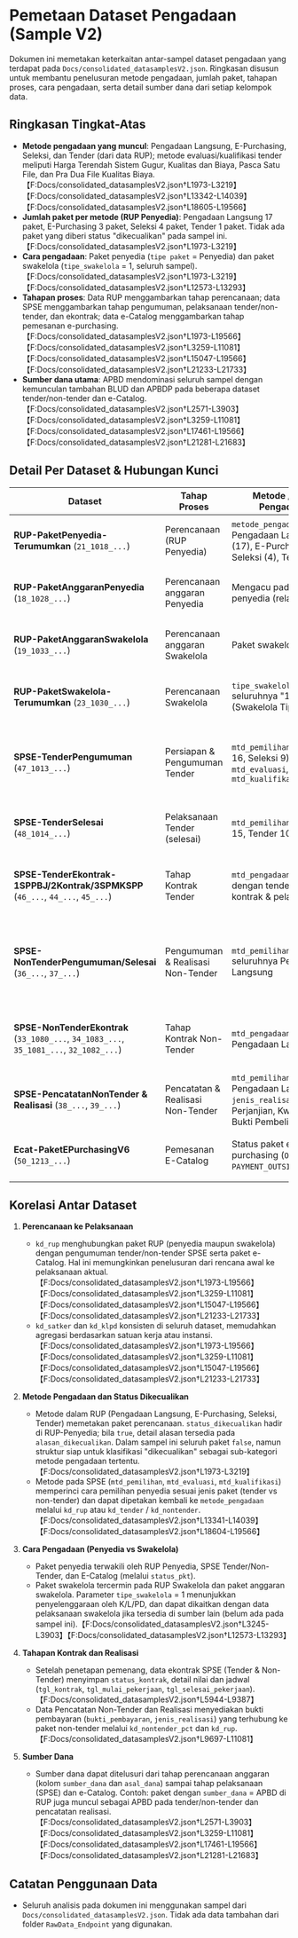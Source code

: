 # Pemetaan Dataset Pengadaan (Sample V2)

Dokumen ini memetakan keterkaitan antar-sampel dataset pengadaan yang terdapat pada `Docs/consolidated_datasamplesV2.json`. Ringkasan disusun untuk membantu penelusuran metode pengadaan, jumlah paket, tahapan proses, cara pengadaan, serta detail sumber dana dari setiap kelompok data.

## Ringkasan Tingkat-Atas

- **Metode pengadaan yang muncul**: Pengadaan Langsung, E-Purchasing, Seleksi, dan Tender (dari data RUP); metode evaluasi/kualifikasi tender meliputi Harga Terendah Sistem Gugur, Kualitas dan Biaya, Pasca Satu File, dan Pra Dua File Kualitas Biaya.【F:Docs/consolidated_datasamplesV2.json†L1973-L3219】【F:Docs/consolidated_datasamplesV2.json†L13342-L14039】【F:Docs/consolidated_datasamplesV2.json†L18605-L19566】
- **Jumlah paket per metode (RUP Penyedia)**: Pengadaan Langsung 17 paket, E-Purchasing 3 paket, Seleksi 4 paket, Tender 1 paket. Tidak ada paket yang diberi status "dikecualikan" pada sampel ini.【F:Docs/consolidated_datasamplesV2.json†L1973-L3219】
- **Cara pengadaan**: Paket penyedia (`tipe paket` = Penyedia) dan paket swakelola (`tipe_swakelola` = 1, seluruh sampel).【F:Docs/consolidated_datasamplesV2.json†L1973-L3219】【F:Docs/consolidated_datasamplesV2.json†L12573-L13293】
- **Tahapan proses**: Data RUP menggambarkan tahap perencanaan; data SPSE menggambarkan tahap pengumuman, pelaksanaan tender/non-tender, dan ekontrak; data e-Catalog menggambarkan tahap pemesanan e-purchasing.【F:Docs/consolidated_datasamplesV2.json†L1973-L19566】【F:Docs/consolidated_datasamplesV2.json†L3259-L11081】【F:Docs/consolidated_datasamplesV2.json†L15047-L19566】【F:Docs/consolidated_datasamplesV2.json†L21233-L21733】
- **Sumber dana utama**: APBD mendominasi seluruh sampel dengan kemunculan tambahan BLUD dan APBDP pada beberapa dataset tender/non-tender dan e-Catalog.【F:Docs/consolidated_datasamplesV2.json†L2571-L3903】【F:Docs/consolidated_datasamplesV2.json†L3259-L11081】【F:Docs/consolidated_datasamplesV2.json†L17461-L19566】【F:Docs/consolidated_datasamplesV2.json†L21281-L21683】

## Detail Per Dataset & Hubungan Kunci

| Dataset | Tahap Proses | Metode / Cara Pengadaan | Kunci Relasi Utama | Catatan Tambahan |
| --- | --- | --- | --- | --- |
| **RUP-PaketPenyedia-Terumumkan** (`21_1018_...`) | Perencanaan (RUP Penyedia) | `metode_pengadaan` \= Pengadaan Langsung (17), E-Purchasing (3), Seleksi (4), Tender (1) | `kd_rup`, `kd_satker`, `kd_klpd` | `status_dikecualikan` seluruhnya `false`; menyediakan `alasan_dikecualikan` (kosong) bila diperlukan.【F:Docs/consolidated_datasamplesV2.json†L1973-L3219】 |
| **RUP-PaketAnggaranPenyedia** (`18_1028_...`) | Perencanaan anggaran Penyedia | Mengacu pada paket penyedia (relasi `kd_rup`) | `kd_rup`, `kd_satker`, `mak`, `asal_dana`, `sumber_dana` | Seluruh sampel bersumber dari APBD; `asal_dana` identik `D107` (kode K/L/PD).【F:Docs/consolidated_datasamplesV2.json†L2571-L3233】 |
| **RUP-PaketAnggaranSwakelola** (`19_1033_...`) | Perencanaan anggaran Swakelola | Paket swakelola | `kd_rup`, `kd_satker`, `mak`, `asal_dana`, `sumber_dana` | 24 paket APBD dan 1 paket BLUD; `asal_dana` tetap `D107`.【F:Docs/consolidated_datasamplesV2.json†L3245-L3903】 |
| **RUP-PaketSwakelola-Terumumkan** (`23_1030_...`) | Perencanaan Swakelola | `tipe_swakelola` seluruhnya "1" (Swakelola Tipe I) | `kd_rup`, `kd_satker`, `kd_klpd_penyelenggara` | Menghubungkan ke paket anggaran swakelola melalui `kd_rup`.【F:Docs/consolidated_datasamplesV2.json†L12573-L13293】 |
| **SPSE-TenderPengumuman** (`47_1013_...`) | Persiapan & Pengumuman Tender | `mtd_pemilihan` (Tender 16, Seleksi 9), `mtd_evaluasi`, `mtd_kualifikasi` | `kd_tender`, `kd_rup`, `kd_satker`, `kd_lpse` | Status tender: 17 selesai, 5 gagal/batal, 3 berlangsung; sumber dana APBD/APBDP/BLUD.【F:Docs/consolidated_datasamplesV2.json†L13341-L14039】【F:Docs/consolidated_datasamplesV2.json†L9697-L10180】 |
| **SPSE-TenderSelesai** (`48_1014_...`) | Pelaksanaan Tender (selesai) | `mtd_pemilihan` (Seleksi 15, Tender 10) | `kd_tender`, `kd_rup`, `kd_satker`, `kd_lpse` | Status seluruhnya `Selesai`; sumber dana APBD (24) & BLUD (1); tersedia nilai kontrak dan pagu.【F:Docs/consolidated_datasamplesV2.json†L18604-L19566】 |
| **SPSE-TenderEkontrak-1SPPBJ/2Kontrak/3SPMKSPP** (`46_...`, `44_...`, `45_...`) | Tahap Kontrak Tender | `mtd_pengadaan` (selaras dengan tender), info kontrak & pelaksanaan | `kd_tender`, `kd_satker`, `no_sppbj` / `no_kontrak` | Menyediakan detail penandatanganan, nilai kontrak, jadwal pelaksanaan, dan status kontrak (`Kontrak Sedang Berjalan`).【F:Docs/consolidated_datasamplesV2.json†L14734-L17393】 |
| **SPSE-NonTenderPengumuman/Selesai** (`36_...`, `37_...`) | Pengumuman & Realisasi Non-Tender | `mtd_pemilihan` seluruhnya Pengadaan Langsung | `kd_nontender`, `kd_rup`, `kd_satker`, `kd_lpse` | Menampilkan status paket (Selesai/Berlangsung/Gagal) dan sumber dana APBD/APBDP.【F:Docs/consolidated_datasamplesV2.json†L3259-L5110】【F:Docs/consolidated_datasamplesV2.json†L9388-L10180】 |
| **SPSE-NonTenderEkontrak** (`33_1080_...`, `34_1083_...`, `35_1081_...`, `32_1082_...`) | Tahap Kontrak Non-Tender | `mtd_pengadaan` = Pengadaan Langsung | `kd_nontender`, `no_sppbj`, `no_kontrak` | Menyediakan status kontrak (13 selesai, 12 berjalan) dan detail addendum, nilai jaminan, hingga progres pekerjaan.【F:Docs/consolidated_datasamplesV2.json†L5944-L9387】 |
| **SPSE-PencatatanNonTender & Realisasi** (`38_...`, `39_...`) | Pencatatan & Realisasi Non-Tender | `mtd_pemilihan` = Pengadaan Langsung, `jenis_realisasi` (Surat Perjanjian, Kwitansi, Bukti Pembelian) | `kd_nontender_pct`, `kd_rup` | Mengaitkan informasi realisasi pembayaran dengan paket non-tender dan sumber dana APBD.【F:Docs/consolidated_datasamplesV2.json†L9697-L11081】 |
| **Ecat-PaketEPurchasingV6** (`50_1213_...`) | Pemesanan E-Catalog | Status paket e-purchasing (`ON_PROCESS`, `PAYMENT_OUTSIDE_SYSTEM`) | `kd_paket`, `kd_rup`, `kd_satker`, `kd_penyedia_v6` | Sumber dana campuran APBD (7) dan APBDP (18); nilai total harga & ongkir tersedia.【F:Docs/consolidated_datasamplesV2.json†L21233-L21733】 |

## Korelasi Antar Dataset

1. **Perencanaan ke Pelaksanaan**
   - `kd_rup` menghubungkan paket RUP (penyedia maupun swakelola) dengan pengumuman tender/non-tender SPSE serta paket e-Catalog. Hal ini memungkinkan penelusuran dari rencana awal ke pelaksanaan aktual.【F:Docs/consolidated_datasamplesV2.json†L1973-L19566】【F:Docs/consolidated_datasamplesV2.json†L3259-L11081】【F:Docs/consolidated_datasamplesV2.json†L15047-L19566】【F:Docs/consolidated_datasamplesV2.json†L21233-L21733】
   - `kd_satker` dan `kd_klpd` konsisten di seluruh dataset, memudahkan agregasi berdasarkan satuan kerja atau instansi.【F:Docs/consolidated_datasamplesV2.json†L1973-L19566】【F:Docs/consolidated_datasamplesV2.json†L3259-L11081】【F:Docs/consolidated_datasamplesV2.json†L15047-L19566】【F:Docs/consolidated_datasamplesV2.json†L21233-L21733】

2. **Metode Pengadaan dan Status Dikecualikan**
   - Metode dalam RUP (Pengadaan Langsung, E-Purchasing, Seleksi, Tender) memetakan paket perencanaan. `status_dikecualikan` hadir di RUP-Penyedia; bila `true`, detail alasan tersedia pada `alasan_dikecualikan`. Dalam sampel ini seluruh paket `false`, namun struktur siap untuk klasifikasi "dikecualikan" sebagai sub-kategori metode pengadaan tertentu.【F:Docs/consolidated_datasamplesV2.json†L1973-L3219】
   - Metode pada SPSE (`mtd_pemilihan`, `mtd_evaluasi`, `mtd_kualifikasi`) memperinci cara pemilihan penyedia sesuai jenis paket (tender vs non-tender) dan dapat dipetakan kembali ke `metode_pengadaan` melalui `kd_rup` atau `kd_tender` / `kd_nontender`.【F:Docs/consolidated_datasamplesV2.json†L13341-L14039】【F:Docs/consolidated_datasamplesV2.json†L18604-L19566】

3. **Cara Pengadaan (Penyedia vs Swakelola)**
   - Paket penyedia terwakili oleh RUP Penyedia, SPSE Tender/Non-Tender, dan E-Catalog (melalui `status_pkt`).
   - Paket swakelola tercermin pada RUP Swakelola dan paket anggaran swakelola. Parameter `tipe_swakelola` = 1 menunjukkan penyelenggaraan oleh K/L/PD, dan dapat dikaitkan dengan data pelaksanaan swakelola jika tersedia di sumber lain (belum ada pada sampel ini).【F:Docs/consolidated_datasamplesV2.json†L3245-L3903】【F:Docs/consolidated_datasamplesV2.json†L12573-L13293】

4. **Tahapan Kontrak dan Realisasi**
   - Setelah penetapan pemenang, data ekontrak SPSE (Tender & Non-Tender) menyimpan `status_kontrak`, detail nilai dan jadwal (`tgl_kontrak`, `tgl_mulai_pekerjaan`, `tgl_selesai_pekerjaan`).【F:Docs/consolidated_datasamplesV2.json†L5944-L9387】
   - Data Pencatatan Non-Tender dan Realisasi menyediakan bukti pembayaran (`bukti_pembayaran`, `jenis_realisasi`) yang terhubung ke paket non-tender melalui `kd_nontender_pct` dan `kd_rup`.【F:Docs/consolidated_datasamplesV2.json†L9697-L11081】

5. **Sumber Dana**
   - Sumber dana dapat ditelusuri dari tahap perencanaan anggaran (kolom `sumber_dana` dan `asal_dana`) sampai tahap pelaksanaan (SPSE) dan e-Catalog. Contoh: paket dengan `sumber_dana` = APBD di RUP juga muncul sebagai APBD pada tender/non-tender dan pencatatan realisasi.【F:Docs/consolidated_datasamplesV2.json†L2571-L3903】【F:Docs/consolidated_datasamplesV2.json†L3259-L11081】【F:Docs/consolidated_datasamplesV2.json†L17461-L19566】【F:Docs/consolidated_datasamplesV2.json†L21281-L21683】

## Catatan Penggunaan Data

- Seluruh analisis pada dokumen ini menggunakan sampel dari `Docs/consolidated_datasamplesV2.json`. Tidak ada data tambahan dari folder `RawData_Endpoint` yang digunakan.

